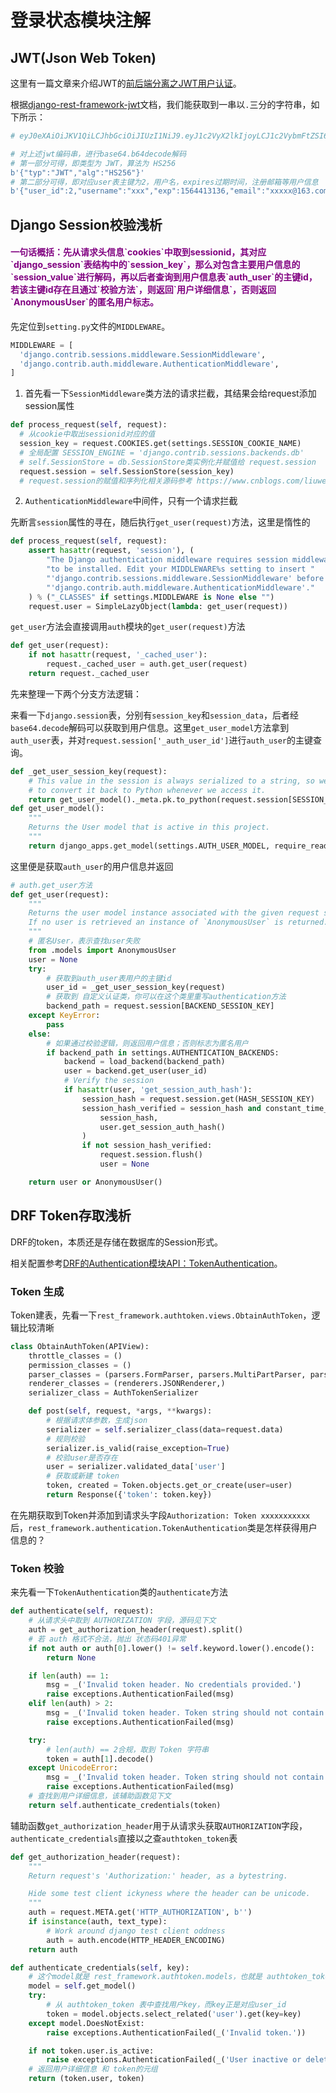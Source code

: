 # 登录状态模块注解

## JWT(Json Web Token)

这里有一篇文章来介绍JWT的[前后端分离之JWT用户认证](https://www.jianshu.com/p/180a870a308a)。

根据[django-rest-framework-jwt](https://github.com/jpadilla/django-rest-framework-jwt)文档，我们能获取到一串以`.`三分的字符串，如下所示：

```py
# eyJ0eXAiOiJKV1QiLCJhbGciOiJIUzI1NiJ9.eyJ1c2VyX2lkIjoyLCJ1c2VybmFtZSI6ImFkbWluIiwiZXhwIjoxNTY0NDEzMTM2LCJlbWFpbCI6ImhlZXJtb3NpMzlAMTYzLmNvbSJ9.klr28lM-jCJeB-2D1yRRAG27X1gqwStNmjDuuH9DECA

# 对上述jwt编码串，进行base64.b64decode解码
# 第一部分可得，即类型为 JWT，算法为 HS256
b'{"typ":"JWT","alg":"HS256"}'
# 第二部分可得，即对应user表主键为2，用户名，expires过期时间，注册邮箱等用户信息
b'{"user_id":2,"username":"xxx","exp":1564413136,"email":"xxxxx@163.com"}'
```

## Django Session校验浅析

<h4 style="color: purple;">一句话概括：先从请求头信息`cookies`中取到sessionid，其对应`django_session`表结构中的`session_key`，那么对包含主要用户信息的`session_value`进行解码，再以后者查询到用户信息表`auth_user`的主键id，若该主键id存在且通过`校验方法`，则返回`用户详细信息`，否则返回`AnonymousUser`的匿名用户标志。</h4>

先定位到`setting.py`文件的`MIDDLEWARE`。

```py
MIDDLEWARE = [
  'django.contrib.sessions.middleware.SessionMiddleware',
  'django.contrib.auth.middleware.AuthenticationMiddleware',
]
```

1. 首先看一下`SessionMiddleware`类方法的请求拦截，其结果会给request添加session属性

```py
def process_request(self, request):
  # 从cookie中取出sessionid对应的值
  session_key = request.COOKIES.get(settings.SESSION_COOKIE_NAME)
  # 全局配置 SESSION_ENGINE = 'django.contrib.sessions.backends.db'
  # self.SessionStore = db.SessionStore类实例化并赋值给 request.session
  request.session = self.SessionStore(session_key)
  # request.session的赋值和序列化相关源码参考 https://www.cnblogs.com/liuwei0824/p/8527198.html
```

2. `AuthenticationMiddleware`中间件，只有一个请求拦截

先断言`session`属性的寻在，随后执行`get_user(request)`方法，这里是惰性的

```py
def process_request(self, request):
    assert hasattr(request, 'session'), (
        "The Django authentication middleware requires session middleware "
        "to be installed. Edit your MIDDLEWARE%s setting to insert "
        "'django.contrib.sessions.middleware.SessionMiddleware' before "
        "'django.contrib.auth.middleware.AuthenticationMiddleware'."
    ) % ("_CLASSES" if settings.MIDDLEWARE is None else "")
    request.user = SimpleLazyObject(lambda: get_user(request))
```

`get_user`方法会直接调用`auth`模块的`get_user(request)`方法

```py
def get_user(request):
    if not hasattr(request, '_cached_user'):
        request._cached_user = auth.get_user(request)
    return request._cached_user
```

先来整理一下两个分支方法逻辑：

来看一下`django.session`表，分别有`session_key`和`session_data`，后者经`base64.decode`解码可以获取到用户信息。这里`get_user_model`方法拿到`auth_user`表，并对`request.session['_auth_user_id']`进行`auth_user`的主键查询。

```py
def _get_user_session_key(request):
    # This value in the session is always serialized to a string, so we need
    # to convert it back to Python whenever we access it.
    return get_user_model()._meta.pk.to_python(request.session[SESSION_KEY])
def get_user_model():
    """
    Returns the User model that is active in this project.
    """
    return django_apps.get_model(settings.AUTH_USER_MODEL, require_ready=False)
```

这里便是获取`auth_user`的用户信息并返回

```py
# auth.get_user方法
def get_user(request):
    """
    Returns the user model instance associated with the given request session.
    If no user is retrieved an instance of `AnonymousUser` is returned.
    """
    # 匿名User，表示查找user失败
    from .models import AnonymousUser
    user = None
    try:
        # 获取到auth_user表用户的主键id
        user_id = _get_user_session_key(request)
        # 获取到 自定义认证类，你可以在这个类里重写authentication方法
        backend_path = request.session[BACKEND_SESSION_KEY]
    except KeyError:
        pass
    else:
        # 如果通过校验逻辑，则返回用户信息；否则标志为匿名用户
        if backend_path in settings.AUTHENTICATION_BACKENDS:
            backend = load_backend(backend_path)
            user = backend.get_user(user_id)
            # Verify the session
            if hasattr(user, 'get_session_auth_hash'):
                session_hash = request.session.get(HASH_SESSION_KEY)
                session_hash_verified = session_hash and constant_time_compare(
                    session_hash,
                    user.get_session_auth_hash()
                )
                if not session_hash_verified:
                    request.session.flush()
                    user = None

    return user or AnonymousUser()
```

## DRF Token存取浅析

DRF的token，本质还是存储在数据库的Session形式。

相关配置参考[DRF的Authentication模块API：TokenAuthentication](https://www.django-rest-framework.org/api-guide/authentication/#tokenauthentication)。

### Token 生成

Token建表，先看一下`rest_framework.authtoken.views.ObtainAuthToken`，逻辑比较清晰

```py
class ObtainAuthToken(APIView):
    throttle_classes = ()
    permission_classes = ()
    parser_classes = (parsers.FormParser, parsers.MultiPartParser, parsers.JSONParser,)
    renderer_classes = (renderers.JSONRenderer,)
    serializer_class = AuthTokenSerializer

    def post(self, request, *args, **kwargs):
        # 根据请求体参数，生成json
        serializer = self.serializer_class(data=request.data)
        # 规则校验
        serializer.is_valid(raise_exception=True)
        # 校验user是否存在
        user = serializer.validated_data['user']
        # 获取或新建 token
        token, created = Token.objects.get_or_create(user=user)
        return Response({'token': token.key})
```

在先期获取到Token并添加到请求头字段`Authorization: Token xxxxxxxxxxx`后，`rest_framework.authentication.TokenAuthentication`类是怎样获得用户信息的？

### Token 校验

来先看一下`TokenAuthentication`类的`authenticate`方法

```py
def authenticate(self, request):
    # 从请求头中取到 AUTHORIZATION 字段，源码见下文
    auth = get_authorization_header(request).split()
    # 若 auth 格式不合法，抛出 状态码401异常
    if not auth or auth[0].lower() != self.keyword.lower().encode():
        return None

    if len(auth) == 1:
        msg = _('Invalid token header. No credentials provided.')
        raise exceptions.AuthenticationFailed(msg)
    elif len(auth) > 2:
        msg = _('Invalid token header. Token string should not contain spaces.')
        raise exceptions.AuthenticationFailed(msg)

    try:
        # len(auth) == 2合规，取到 Token 字符串
        token = auth[1].decode()
    except UnicodeError:
        msg = _('Invalid token header. Token string should not contain invalid characters.')
        raise exceptions.AuthenticationFailed(msg)
    # 查找到用户详细信息，该辅助函数见下文
    return self.authenticate_credentials(token)
```

辅助函数`get_authorization_header`用于从请求头获取`AUTHORIZATION`字段，
`authenticate_credentials`直接以之查`authtoken_token`表

```py
def get_authorization_header(request):
    """
    Return request's 'Authorization:' header, as a bytestring.

    Hide some test client ickyness where the header can be unicode.
    """
    auth = request.META.get('HTTP_AUTHORIZATION', b'')
    if isinstance(auth, text_type):
        # Work around django test client oddness
        auth = auth.encode(HTTP_HEADER_ENCODING)
    return auth

def authenticate_credentials(self, key):
    # 这个model就是 rest_framework.authtoken.models，也就是 authtoken_token 表
    model = self.get_model()
    try:
        # 从 authtoken_token 表中查找用户key，而key正是对应user_id
        token = model.objects.select_related('user').get(key=key)
    except model.DoesNotExist:
        raise exceptions.AuthenticationFailed(_('Invalid token.'))

    if not token.user.is_active:
        raise exceptions.AuthenticationFailed(_('User inactive or deleted.'))
    # 返回用户详细信息 和 token的元组
    return (token.user, token)
```
